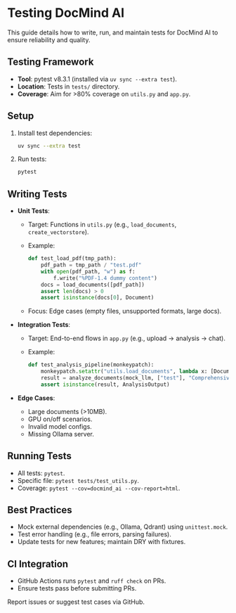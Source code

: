 # Testing DocMind AI

This guide details how to write, run, and maintain tests for DocMind AI to ensure reliability and quality.

## Testing Framework

- **Tool**: pytest v8.3.1 (installed via `uv sync --extra test`).
- **Location**: Tests in `tests/` directory.
- **Coverage**: Aim for >80% coverage on `utils.py` and `app.py`.

## Setup

1. Install test dependencies:

   ```bash
   uv sync --extra test
   ```

2. Run tests:

   ```bash
   pytest
   ```

## Writing Tests

- **Unit Tests**:
  - Target: Functions in `utils.py` (e.g., `load_documents`, `create_vectorstore`).
  - Example:

    ```python
    def test_load_pdf(tmp_path):
        pdf_path = tmp_path / "test.pdf"
        with open(pdf_path, "w") as f:
            f.write("%PDF-1.4 dummy content")
        docs = load_documents([pdf_path])
        assert len(docs) > 0
        assert isinstance(docs[0], Document)
    ```

  - Focus: Edge cases (empty files, unsupported formats, large docs).

- **Integration Tests**:
  - Target: End-to-end flows in `app.py` (e.g., upload → analysis → chat).
  - Example:

    ```python
    def test_analysis_pipeline(monkeypatch):
        monkeypatch.setattr("utils.load_documents", lambda x: [Document(page_content="test")])
        result = analyze_documents(mock_llm, ["test"], "Comprehensive", "", "Neutral", "General Assistant", "Concise", 4096)
        assert isinstance(result, AnalysisOutput)
    ```

- **Edge Cases**:
  - Large documents (>10MB).
  - GPU on/off scenarios.
  - Invalid model configs.
  - Missing Ollama server.

## Running Tests

- All tests: `pytest`.
- Specific file: `pytest tests/test_utils.py`.
- Coverage: `pytest --cov=docmind_ai --cov-report=html`.

## Best Practices

- Mock external dependencies (e.g., Ollama, Qdrant) using `unittest.mock`.
- Test error handling (e.g., file errors, parsing failures).
- Update tests for new features; maintain DRY with fixtures.

## CI Integration

- GitHub Actions runs `pytest` and `ruff check` on PRs.
- Ensure tests pass before submitting PRs.

Report issues or suggest test cases via GitHub.
